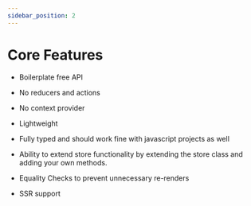 ```yaml
---
sidebar_position: 2
---
```


# Core Features

- Boilerplate free API

- No reducers and actions

- No context provider

- Lightweight

- Fully typed and should work fine with javascript projects as well

- Ability to extend store functionality by extending the store class and adding your own methods.

- Equality Checks to prevent unnecessary re-renders

- SSR support
